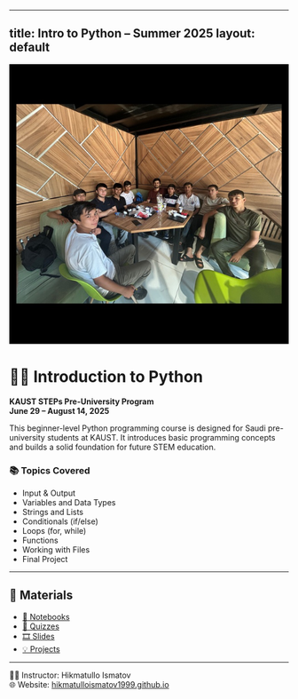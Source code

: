 
---
title: Intro to Python – Summer 2025
layout: default
---
<p align="center">
  <img src="assets/images/cover.png" width="600" alt="Python Course Banner"/>
</p>

# 👨‍💻 Introduction to Python  
**KAUST STEPs Pre-University Program**  
**June 29 – August 14, 2025**

This beginner-level Python programming course is designed for Saudi pre-university students at KAUST. It introduces basic programming concepts and builds a solid foundation for future STEM education.

### 📚 Topics Covered
- Input & Output
- Variables and Data Types
- Strings and Lists
- Conditionals (if/else)
- Loops (for, while)
- Functions
- Working with Files
- Final Project

---

## 📂 Materials

- [📁 Notebooks](notebooks/)
- [📝 Quizzes](quizzes/python_Placemant_exam.pdf)
- [🎞️ Slides](slides/)
- [💡 Projects](projects/)

---

👨‍🏫 Instructor: Hikmatullo Ismatov  
🌐 Website: [hikmatulloismatov1999.github.io](https://hikmatulloismatov1999.github.io)
